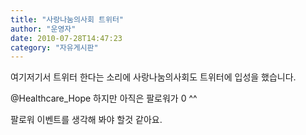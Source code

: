 ```yaml
---
title: "사랑나눔의사회 트위터"
author: "운영자"
date: 2010-07-28T14:47:23
category: "자유게시판"
---
```


여기저기서 트위터 한다는 소리에 사랑나눔의사회도 트위터에 입성을 했습니다.

@Healthcare_Hope 하지만 아직은 팔로워가 0 ^^

팔로워 이벤트를 생각해 봐야 할것 같아요.
